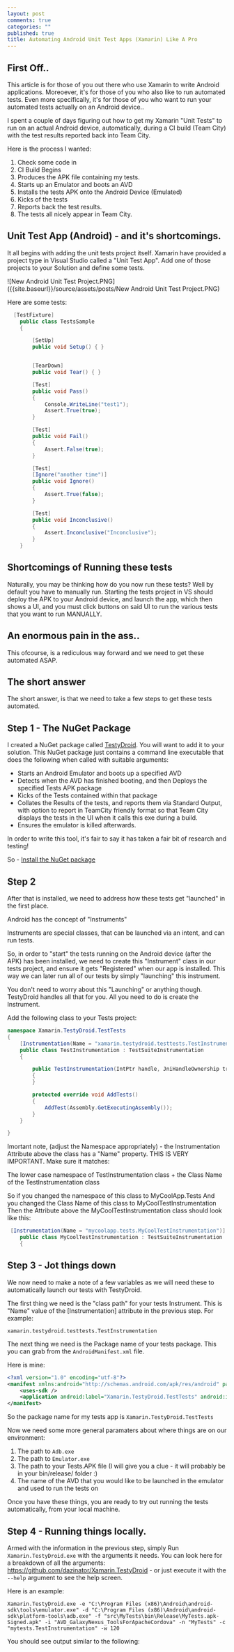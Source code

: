 ```yaml
---
layout: post
comments: true
categories: ""
published: true
title: Automating Android Unit Test Apps (Xamarin) Like A Pro
---
```


## First Off..
This article is for those of you out there who use Xamarin to write Android applications. Moreoever, it's for those of you who also like to run automated tests. Even more specifically, it's for those of you who want to run your automated tests actually on an Android device..

I spent a couple of days figuring out how to get my Xamarin "Unit Tests" to run on an actual Android device, automatically, during a CI build (Team City) with the test results reported back into Team City.

Here is the process I wanted:

1. Check some code in
2. CI Build Begins
3. Produces the APK file containing my tests.
4. Starts up an Emulator and boots an AVD
5. Installs the tests APK onto the Android Device (Emulated)
6. Kicks of the tests
7. Reports back the test results.
8. The tests all nicely appear in Team City.


## Unit Test App (Android) - and it's shortcomings.
It all begins with adding the unit tests project itself.
Xamarin have provided a project type in Visual Studio called a "Unit Test App". Add one of those projects to your Solution and define some tests. 

![New Android Unit Test Project.PNG]({{site.baseurl}}/source/assets/posts/New Android Unit Test Project.PNG)

Here are some tests:

```csharp
  [TestFixture]
    public class TestsSample
    {

        [SetUp]
        public void Setup() { }


        [TearDown]
        public void Tear() { }

        [Test]
        public void Pass()
        {
            Console.WriteLine("test1");
            Assert.True(true);
        }

        [Test]
        public void Fail()
        {
            Assert.False(true);
        }

        [Test]
        [Ignore("another time")]
        public void Ignore()
        {
            Assert.True(false);
        }

        [Test]
        public void Inconclusive()
        {
            Assert.Inconclusive("Inconclusive");
        }
    }

```

## Shortcomings of Running these tests

Naturally, you may be thinking how do you now run these tests? Well by default you have to manually run. Starting the tests project in VS should deploy the APK to your Android device, and launch the app, which then shows a UI, and you must click buttons on said UI to run the various tests that you want to run MANUALLY.


## An enormous pain in the ass..

This ofcourse, is a rediculous way forward and we need to get these automated ASAP.

## The short answer

The short answer, is that we need to take a few steps to get these tests automated.

## Step 1 - The NuGet Package

I created a NuGet package called [TestyDroid](https://www.nuget.org/packages/Xamarin.TestyDroid/). You will want to add it to your solution. This NuGet package just contains a command line executable that does the following when called with suitable arguments:

- Starts an Android Emulator and boots up a specified AVD 
- Detects when the AVD has finished booting, and then Deploys the specified Tests APK package
- Kicks of the Tests contained within that package
- Collates the Results of the tests, and reports them via Standard Output, with option to report in TeamCity friendly format so that Team City displays the tests in the UI when it calls this exe during a build.
- Ensures the emulator is killed afterwards.

In order to write this tool, it's fair to say it has taken a fair bit of research and testing!

So - [Install the NuGet package](https://www.nuget.org/packages/Xamarin.TestyDroid/)

## Step 2

After that is installed, we need to address how these tests get "launched" in the first place.

Android has the concept of "Instruments"

Instruments are special classes, that can be launched via an intent, and can run tests.

So, in order to "start" the tests running on the Android device (after the APK) has been installed, we need to create this "Instrument" class in our tests project, and ensure it gets "Registered" when our app is installed. This way we can later run all of our tests by simply "launching" this instrument. 

You don't need to worry about this "Launching" or anything though. TestyDroid handles all that for you. All you need to do is create the Instrument.

Add the following class to your Tests project:

```csharp
namespace Xamarin.TestyDroid.TestTests
{
    [Instrumentation(Name = "xamarin.testydroid.testtests.TestInstrumentation")]
    public class TestInstrumentation : TestSuiteInstrumentation
    {   

        public TestInstrumentation(IntPtr handle, JniHandleOwnership transfer) : base(handle, transfer)
        {
        }

        protected override void AddTests()
        {
            AddTest(Assembly.GetExecutingAssembly());
        }
    }

}

```

Imortant note, (adjust the Namespace appropriately) - the Instrumentation Attribute above the class has a "Name" property. THIS IS VERY IMPORTANT. Make sure it matches:

The lower case namespace of TestInstrumentation class + the Class Name of the TestInstrumentation class

So if you changed the namespace of this class to MyCoolApp.Tests
And you changed the Class Name of this class to MyCoolTestInstrumentation
Then the Attribute above the MyCoolTestInstrumentation class should look like this:

```csharp
 [Instrumentation(Name = "mycoolapp.tests.MyCoolTestInstrumentation")]
    public class MyCoolTestInstrumentation : TestSuiteInstrumentation
    {   
```


## Step 3 - Jot things down

We now need to make a note of a few variables as we will need these to automatically launch our tests with TestyDroid.

The first thing we need is the "class path" for your tests Instrument. This is "Name" value of the [Instrumentation] attribute in the previous step. For example: 

`xamarin.testydroid.testtests.TestInstrumentation`

The next thing we need is the Package name of your tests package. This you can grab from the `AndroidManifest.xml` file.

Here is mine:

```xml
<?xml version="1.0" encoding="utf-8"?>
<manifest xmlns:android="http://schemas.android.com/apk/res/android" package="Xamarin.TestyDroid.TestTests" android:versionCode="1" android:versionName="1.0">
	<uses-sdk />
	<application android:label="Xamarin.TestyDroid.TestTests" android:icon="@drawable/Icon"></application>
</manifest>
```

So the package name for my tests app is `Xamarin.TestyDroid.TestTests`

Now we need some more general paramaters about where things are on our environment:

1. The path to `Adb.exe`
2. The path to `Emulator.exe`
3. The path to your Tests.APK file (I will give you a clue - it will probably be in your bin/release/ folder :)
4. The name of the AVD that you would like to be launched in the emulator and used to run the tests on

Once you have these things, you are ready to try out running the tests automatically, from your local machine.

## Step 4 - Running things locally.

Armed with the information in the previous step, simply Run `Xamarin.TestyDroid.exe` with the arguments it needs. You can look here for a breakdown of all the arguments: https://github.com/dazinator/Xamarin.TestyDroid - or just execute it with the `--help` argument to see the help screen.

Here is an example:

```
Xamarin.TestyDroid.exe -e "C:\Program Files (x86)\Android\android-sdk\tools\emulator.exe" -d "C:\Program Files (x86)\Android\android-sdk\platform-tools\adb.exe" -f "src\MyTests\bin\Release\MyTests.apk-Signed.apk" -i "AVD_GalaxyNexus_ToolsForApacheCordova" -n "MyTests" -c "mytests.TestInstrumentation" -w 120
```

You should see output similar to the following:











